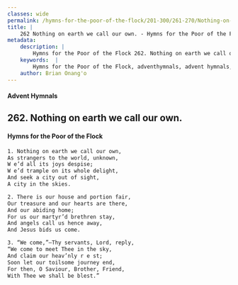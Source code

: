 ```yaml
---
classes: wide
permalink: /hymns-for-the-poor-of-the-flock/201-300/261-270/Nothing-on-earth-we-call-our-own/
title: |
    262 Nothing on earth we call our own. - Hymns for the Poor of the Flock
metadata:
    description: |
        Hymns for the Poor of the Flock 262. Nothing on earth we call our own.. Nothing on earth we call our own, As strangers to the world, unknown, W e’d all its joys despise; W e’d trample on its whole delight, And seek a city out of sight, A city in the skies. 
    keywords:  |
        Hymns for the Poor of the Flock, adventhymnals, advent hymnals, Nothing on earth we call our own., Nothing on earth we call our own,, 
    author: Brian Onang'o
---
```


#### Advent Hymnals
## 262. Nothing on earth we call our own.
####  Hymns for the Poor of the Flock

```txt
1. Nothing on earth we call our own,
As strangers to the world, unknown,
W e’d all its joys despise;
W e’d trample on its whole delight,
And seek a city out of sight,
A city in the skies.

2. There is our house and portion fair,
Our treasure and our hearts are there,
And our abiding home;
For us our martyr’d brethren stay,
And angels call us hence away,
And Jesus bids us come.

3. “We come,”—Thy servants, Lord, reply, 
“We come to meet Thee in the sky,
And claim our heav’nly r e st;
Soon let our toilsome journey end,
For then, O Saviour, Brother, Friend, 
With Thee we shall be blest.”
```